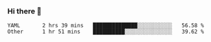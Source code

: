 ### Hi there 👋

<!--
**yeya24/yeya24** is a ✨ _special_ ✨ repository because its `README.md` (this file) appears on your GitHub profile.

Here are some ideas to get you started:

- 🔭 I’m currently working on ...
- 🌱 I’m currently learning ...
- 👯 I’m looking to collaborate on ...
- 🤔 I’m looking for help with ...
- 💬 Ask me about ...
- 📫 How to reach me: ...
- 😄 Pronouns: ...
- ⚡ Fun fact: ...
-->

<!--START_SECTION:waka-->

```text
YAML       2 hrs 39 mins   ██████████████░░░░░░░░░░░   56.58 %
Other      1 hr 51 mins    ██████████░░░░░░░░░░░░░░░   39.62 %
```

<!--END_SECTION:waka-->
